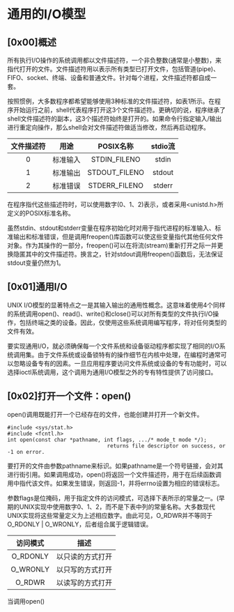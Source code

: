 # 通用的I/O模型

## [0x00]概述

所有执行I/O操作的系统调用都以文件描述符，一个非负整数(通常是小整数)，来指代打开的文件。文件描述符用以表示所有类型已打开文件，包括管道(pipe)、FIFO、socket、终端、设备和普通文件。针对每个进程，文件描述符都自成一套。

按照惯例，大多数程序都希望能够使用3种标准的文件描述符，如表1所示。在程序开始运行之前，shell代表程序打开这3个文件描述符。更确切的说，程序继承了shell文件描述符的副本，这3个描述符始终是打开的。如果命令行指定输入/输出进行重定向操作，那么shell会对文件描述符做适当修改，然后再启动程序。

| 文件描述符 |   用途   |   POSIX名称   | stdio流 |
| :--------: | :------: | :-----------: | :-----: |
|     0      | 标准输入 | STDIN_FILENO  |  stdin  |
|     1      | 标准输出 | STDOUT_FILENO | stdout  |
|     2      | 标准错误 | STDERR_FILENO | stderr  |

在程序指代这些描述符时，可以使用数字(0、1、2)表示，或者采用<unistd.h>所定义的POSIX标准名称。

虽然stdin、stdout和stderr变量在程序初始化时对用于指代进程的标准输入、标准输出和标准错误，但是调用freopen()库函数可以使这些变量指代其他任何文件对象。作为其操作的一部分，freopen()可以在将流(stream)重新打开之际一并更换隐匿其中的文件描述符。换言之，针对stdout调用freopen()函数后，无法保证stdout变量仍然为1。

## [0x01]通用I/O

UNIX I/O模型的显著特点之一是其输入输出的通用性概念。这意味着使用4个同样的系统调用open()、read()、write()和close()可以对所有类型的文件执行I/O操作，包括终端之类的设备。因此，仅使用这些系统调用编写程序，将对任何类型的文件有效。

要实现通用I/O，就必须确保每一个文件系统和设备驱动程序都实现了相同的I/O系统调用集。由于文件系统或设备锁特有的操作细节在内核中处理，在编程时通常可以忽略设备专有的因素。一旦应用程序要访问文件系统或设备的专有功能时，可以选择ioctl系统调用，这个调用为通用I/O模型之外的专有特性提供了访问接口。

## [0x02]打开一个文件：open()

open()调用既能打开一个已经存在的文件，也能创建并打开一个新文件。

```
#include <sys/stat.h>
#include <fcntl.h>
int open(const char *pathname, int flags, .../* mode_t mode */);
								returns file descriptor on success, or -1 on error.
```

要打开的文件由参数pathname来标识。如果pathname是一个符号链接，会对其进行街引用。如果调用成功，open()将返回一个文件描述符，用于在后续函数调用中指代该文件。如果发生错误，则返回-1，并将errno设置为相应的错误标志。

参数flags是位掩码，用于指定文件的访问模式，可选择下表所示的常量之一。(早期的UNIX实现中使用数字0、1、2，而不是下表中列的常量名称。大多数现代UNIX实现将这些常量定义为上述相应数字。由此可见，O_RDWR并不等同于O_RDONLY | O_WRONLY，后者组合属于逻辑错误。

| 访问模式 |       描述       |
| :------: | :--------------: |
| O_RDONLY | 以只读的方式打开 |
| O_WRONLY | 以只写的方式打开 |
|  O_RDWR  | 以读写的方式打开 |

当调用open()
